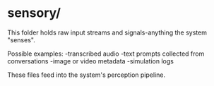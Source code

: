 # sensory/

This folder holds raw input streams and signals-anything the system "senses".

Possible examples:
-transcribed audio
-text prompts collected from conversations
-image or video metadata
-simulation logs

These files feed into the system's perception pipeline.
